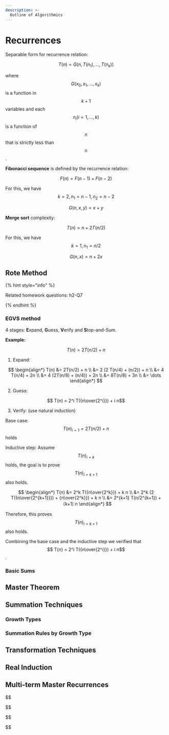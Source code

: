 ```yaml
---
description: >-
  Outline of Algorithmics
---
```


# Recurrences

Separable form for recurrence relation:

$$T(n) = G(n, T(n_1), ..., T(n_k))$$

where $$G(x_0, x_1, ..., x_k)$$ is a function in $$k+1$$ variables and each
$$n_i (i=1,...,k)$$ is a function of $$n$$ that is strictly less than $$n$$.

**Fibonacci sequence** is defined by the recurrence relation:

$$F(n) = F(n-1) + F(n-2)$$

For this, we have $$k=2, n_1=n-1, n_2=n-2$$

$$G(n, x, y) = x + y$$

**Merge sort** complexity:

$$T(n) = n + 2T(n/2)$$

For this, we have $$k=1, n_1=n/2$$

$$G(n, x) = n + 2x$$

## Rote Method

{% hint style="info" %}

Related homework questions: h2-Q7

{% endhint %}

### EGVS method

4 stages: **E**xpand, **G**uess, **V**erify and **S**top-and-Sum.

**Example:**

$$T(n) = 2T(n/2) + n$$

1. Expand:

$$
\begin{align*}
T(n) &= 2T(n/2) + n \\
&= 2 (2 T(n/4) + (n/2)) + n \\
&= 4 T(n/4) + 2n \\
&= 4 (2T(n/8) + (n/4)) + 2n \\
&= 8T(n/8) + 3n \\
&= \dots
\end{align*}
$$

2. Guess:

$$ T(n) = 2^i T({n\over{2^i}}) + i n$$

3. Verify: (use natural induction)

Base case: $$T(n)_{i=1} = 2T(n/2) + n$$ holds

Inductive step: Assume $$T(n)_{i=k}$$ holds, the goal is to prove
$$T(n)_{i=k+1}$$ also holds.

$$
\begin{align*}
T(n) &= 2^k T({n\over{2^k}}) + k n \\
&= 2^k (2 T({n\over{2^{k+1}}}) + {n\over{2^k}}) + k n \\
&= 2^{k+1} T(n/2^{k+1}) + （k+1) n
\end{align*}
$$

Therefore, this proves $$T(n)_{i=k+1}$$ also holds.

Combining the base case and the inductive step we verified that $$ T(n) = 2^i
T({n\over{2^i}}) + i n$$.

### Basic Sums

## Master Theorem

## Summation Techniques

### Growth Types

### Summation Rules by Growth Type

## Transformation Techniques

## Real Induction

## Multi-term Master Recurrences

$$


$$

$$


$$

$$
$$

$$
$$
